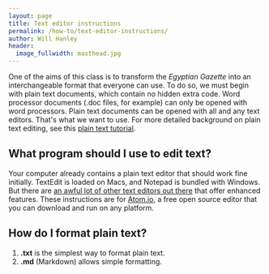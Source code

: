 ```yaml
---
layout: page
title: Text editor instructions
permalink: /how-to/text-editor-instructions/
author: Will Hanley
header:
  image_fullwidth: masthead.jpg
---
```

One of the aims of this class is to transform the *Egyptian Gazette* into an interchangeable format that everyone can use. To do so, we must begin with plain text documents, which contain no hidden extra code. Word processor documents (.doc files, for example) can only be opened with word processors. Plain text documents can be opened with all and any text editors. That's what we want to use. For more detailed background on plain text editing, see this [plain text tutorial](http://programminghistorian.org/lessons/sustainable-authorship-in-plain-text-using-pandoc-and-markdown).

## What program should I use to edit text?

Your computer already contains a plain text editor that should work fine initially. TextEdit is loaded on Macs, and Notepad is bundled with Windows. But there are [an awful lot of other text editors out there](https://en.wikipedia.org/wiki/Comparison_of_text_editors) that offer enhanced features. These instructions are for [Atom.io](https://atom.io/), a free open source editor that you can download and run on any platform.

## How do I format plain text?

1. **.txt** is the simplest way to format plain text.
2. **.md** (Markdown) allows simple formatting.
